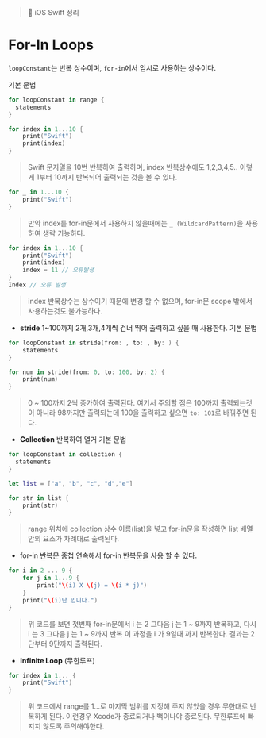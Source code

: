 > 📝 iOS Swift 정리

# For-In Loops
`loopConstant`는 반복 상수이며, `for-in`에서 임시로 사용하는 상수이다.

기본 문법
```swift   
for loopConstant in range {
  statements
}
```

```swift   
for index in 1...10 {
    print("Swift")
    print(index)
}
```
> Swift 문자열을 10번 반복하여 출력하며, index 반복상수에도 1,2,3,4,5.. 이렇게 1부터 10까지 반복되어 출력되는 것을 볼 수 있다.

```swift   
for _ in 1...10 {
    print("Swift")
}
```
> 만약 index를 for-in문에서 사용하지 않을때에는 `_ (WildcardPattern)`을 사용하여 생략 가능하다.

```swift   
for index in 1...10 {
    print("Swift")
    print(index)
    index = 11 // 오류발생
}
Index // 오류 발생
```
> index 반복상수는 상수이기 때문에 변경 할 수 없으며,  for-in문 scope 밖에서 사용하는것도 불가능하다.

- **stride**
1~100까지 2개,3개,4개씩 건너 뛰어 출력하고 싶을 때 사용한다. 
기본 문법 
```swift
for loopConstant in stride(from: , to: , by: ) {
    statements
}
```
```swift
for num in stride(from: 0, to: 100, by: 2) {
    print(num)
}
```
> 0 ~ 100까지 2씩 증가하여 출력된다. 여기서 주의할 점은 100까지 출력되는것이 아니라 98까지만 출력되는데 100을 출력하고 싶으면 `to: 101`로 바꿔주면 된다.

- **Collection** 반복하여 열거
기본 문법
```swift   
for loopConstant in collection {
  statements
}
```
```swift
let list = ["a", "b", "c", "d","e"]

for str in list {
    print(str)
}
```
> range 위치에 collection 상수 이름(list)을 넣고 for-in문을 작성하면 list 배열 안의 요소가 차례대로 출력된다.

- for-in 반복문 중첩
연속해서 for-in 반복문을 사용 할 수 있다.
```swift
for i in 2 ... 9 {
    for j in 1...9 {
        print("\(i) X \(j) = \(i * j)")
    }
    print("\(i)단 입니다.")
}
```
> 위 코드를 보면 첫번째 for-in문에서 i 는 2 그다음 j 는 1 ~ 9까지 반복하고, 다시 i 는 3 그다음 j 는 1 ~ 9까지 반복 이 과정을 i 가 9일때 까지 반복한다. 결과는 2단부터 9단까지 출력된다.

- **Infinite Loop** (무한루프)
```swift   
for index in 1... {
    print("Swift")
}
```
> 위 코드에서 range를 1...로  마지막 범위를 지정해 주지 않았을 경우 무한대로 반복하게 된다. 이런경우 Xcode가 종료되거나 뻑이나야 종료된다. 무한루프에 빠지지 않도록 주의해야한다.

